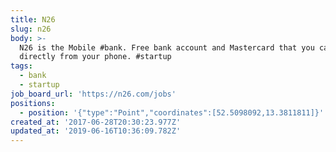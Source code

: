 ```yaml
---
title: N26
slug: n26
body: >-
  N26 is the Mobile #bank. Free bank account and Mastercard that you can manage
  directly from your phone. #startup
tags:
  - bank
  - startup
job_board_url: 'https://n26.com/jobs'
positions:
  - position: '{"type":"Point","coordinates":[52.5098092,13.3811811]}'
created_at: '2017-06-28T20:30:23.977Z'
updated_at: '2019-06-16T10:36:09.782Z'
---
```


